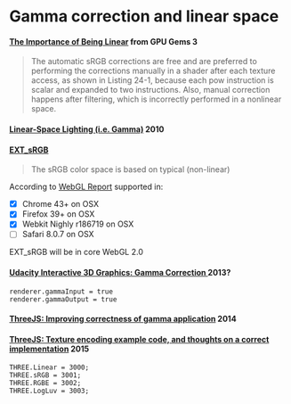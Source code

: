 # Gamma correction and linear space

#### [The Importance of Being Linear](http://http.developer.nvidia.com/GPUGems3/gpugems3_ch24.html) from GPU Gems 3

> The automatic sRGB corrections are free and are preferred to performing the corrections manually in a shader after each texture access, as shown in Listing 24-1, because each pow instruction is scalar and expanded to two instructions. Also, manual correction happens after filtering, which is incorrectly performed in a nonlinear space.

#### [Linear-Space Lighting (i.e. Gamma)](http://filmicgames.com/archives/299) 2010

#### [EXT_sRGB](https://www.khronos.org/registry/webgl/extensions/EXT_sRGB)

> The sRGB color space is based on typical (non-linear)

According to [WebGL Report](http://webglreport.com/?v=1) supported in:

- [x] Chrome 43+ on OSX
- [x] Firefox 39+ on OSX
- [x] Webkit Nighly r186719 on OSX
- [ ] Safari 8.0.7 on OSX

EXT_sRGB will be in core WebGL 2.0

#### [Udacity Interactive 3D Graphics: Gamma Correction ](https://www.udacity.com/course/viewer#!/c-cs291/l-124106597/m-176585829) 2013?

```
renderer.gammaInput = true
renderer.gammaOutput = true
```


#### [ThreeJS: Improving correctness of gamma application](https://github.com/mrdoob/three.js/issues/5838) 2014
#### [ThreeJS: Texture encoding example code, and thoughts on a correct implementation](https://github.com/mrdoob/three.js/issues/6593) 2015

```
THREE.Linear = 3000;
THREE.sRGB = 3001;
THREE.RGBE = 3002;
THREE.LogLuv = 3003;
```
